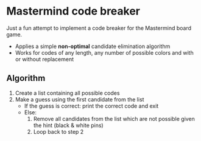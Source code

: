 # Mastermind code breaker

Just a fun attempt to implement a code breaker for the Mastermind board game.

- Applies a simple **non-optimal** candidate elimination algorithm
- Works for codes of any length, any number of possible colors and with or without replacement

## Algorithm

1. Create a list containing all possible codes
2. Make a guess using the first candidate from the list  
   - If the guess is correct: print the correct code and exit  
   - Else:  
        1. Remove all candidates from the list which are not possible given the hint (black & white pins)
        2. Loop back to step 2